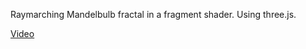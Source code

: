 Raymarching Mandelbulb fractal in a fragment shader. Using three.js.

[Video](https://www.youtube.com/watch?v=8uCMsEFp6Sc)